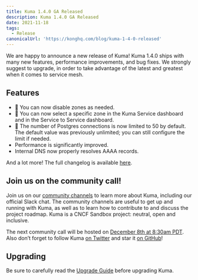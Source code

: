 ```yaml
---
title: Kuma 1.4.0 GA Released
description: Kuma 1.4.0 GA Released
date: 2021-11-18
tags:
  - Release
canonicalUrl: 'https://konghq.com/blog/kuma-1-4-0-released'
---
```


We are happy to announce a new release of Kuma! Kuma 1.4.0 ships with many new features, performance improvements, and bug fixes. We strongly suggest to upgrade, in order to take advantage of the latest and greatest when it comes to service mesh.

## Features

* 🚀 You can now disable zones as needed.
* 🚀 You can now select a specific zone in the Kuma Service dashboard and in the Service to Service dashboard.
* 🚀 The number of Postgres connections is now limited to 50 by default. The default value was previously unlimited; you can still configure the limit if needed.
* Performance is significantly improved.
* Internal DNS now properly resolves AAAA records.

And a lot more! The full changelog is available [here](https://github.com/kumahq/kuma/blob/master/CHANGELOG.md).

## Join us on the community call!

Join us on our [community channels](https://kuma.io/community/) to learn more about Kuma, including our official Slack chat. The community channels are useful to get up and running with Kuma, as well as to learn how to contribute to and discuss the project roadmap. Kuma is a CNCF Sandbox project: neutral, open and inclusive.

The next community call will be hosted on [December 8th at 8:30am PDT](https://kuma.io/community/). Also don’t forget to follow Kuma [on Twitter](https://twitter.com/kumamesh) and star it [on GitHub](https://github.com/kumahq/kuma)!

## Upgrading

Be sure to carefully read the [Upgrade Guide](https://github.com/kumahq/kuma/blob/master/UPGRADE.md) before upgrading Kuma.
